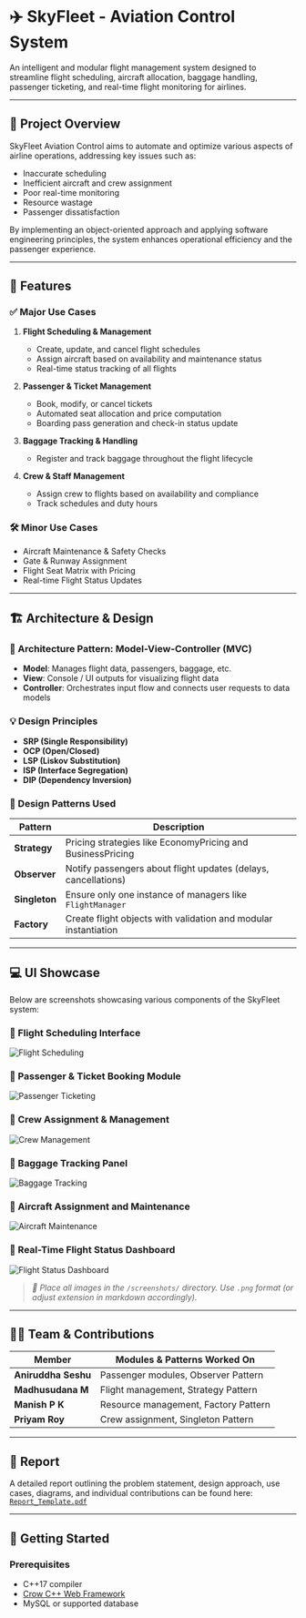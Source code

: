 # ✈️ SkyFleet - Aviation Control System

An intelligent and modular flight management system designed to streamline flight scheduling, aircraft allocation, baggage handling, passenger ticketing, and real-time flight monitoring for airlines.

---

## 🚀 Project Overview

SkyFleet Aviation Control aims to automate and optimize various aspects of airline operations, addressing key issues such as:

- Inaccurate scheduling  
- Inefficient aircraft and crew assignment  
- Poor real-time monitoring  
- Resource wastage  
- Passenger dissatisfaction  

By implementing an object-oriented approach and applying software engineering principles, the system enhances operational efficiency and the passenger experience.

---

## 🧩 Features

### ✅ Major Use Cases

1. **Flight Scheduling & Management**
   - Create, update, and cancel flight schedules
   - Assign aircraft based on availability and maintenance status
   - Real-time status tracking of all flights

2. **Passenger & Ticket Management**
   - Book, modify, or cancel tickets
   - Automated seat allocation and price computation
   - Boarding pass generation and check-in status update

3. **Baggage Tracking & Handling**
   - Register and track baggage throughout the flight lifecycle

4. **Crew & Staff Management**
   - Assign crew to flights based on availability and compliance
   - Track schedules and duty hours

### 🛠 Minor Use Cases

- Aircraft Maintenance & Safety Checks  
- Gate & Runway Assignment  
- Flight Seat Matrix with Pricing  
- Real-time Flight Status Updates  

---

## 🏗️ Architecture & Design

### 🔁 Architecture Pattern: **Model-View-Controller (MVC)**

- **Model**: Manages flight data, passengers, baggage, etc.
- **View**: Console / UI outputs for visualizing flight data
- **Controller**: Orchestrates input flow and connects user requests to data models

### 💡 Design Principles

- **SRP (Single Responsibility)**  
- **OCP (Open/Closed)**  
- **LSP (Liskov Substitution)**  
- **ISP (Interface Segregation)**  
- **DIP (Dependency Inversion)**  

### 🎯 Design Patterns Used

| Pattern     | Description |
|-------------|-------------|
| **Strategy**  | Pricing strategies like EconomyPricing and BusinessPricing |
| **Observer**  | Notify passengers about flight updates (delays, cancellations) |
| **Singleton** | Ensure only one instance of managers like `FlightManager` |
| **Factory**   | Create flight objects with validation and modular instantiation |

---

## 💻 UI Showcase

Below are screenshots showcasing various components of the SkyFleet system:

### 🔹 Flight Scheduling Interface
![Flight Scheduling](screenshots/1.png)

### 🔹 Passenger & Ticket Booking Module
![Passenger Ticketing](screenshots/2.png)

### 🔹 Crew Assignment & Management
![Crew Management](screenshots/3.png)

### 🔹 Baggage Tracking Panel
![Baggage Tracking](screenshots/4.png)

### 🔹 Aircraft Assignment and Maintenance
![Aircraft Maintenance](screenshots/5.png)

### 🔹 Real-Time Flight Status Dashboard
![Flight Status Dashboard](screenshots/6.png)

> _📂 Place all images in the `/screenshots/` directory. Use `.png` format (or adjust extension in markdown accordingly)._

---

## 👨‍💻 Team & Contributions

| Member            | Modules & Patterns Worked On                  |
|-------------------|-----------------------------------------------|
| **Aniruddha Seshu**  | Passenger modules, Observer Pattern          |
| **Madhusudana M**    | Flight management, Strategy Pattern          |
| **Manish P K**        | Resource management, Factory Pattern         |
| **Priyam Roy**       | Crew assignment, Singleton Pattern           |

---

## 📎 Report

A detailed report outlining the problem statement, design approach, use cases, diagrams, and individual contributions can be found here: [`Report_Template.pdf`](./Report_Template.pdf)

---

## 📍 Getting Started

### Prerequisites

- C++17 compiler  
- [Crow C++ Web Framework](https://github.com/CrowCpp/Crow)  
- MySQL or supported database  


